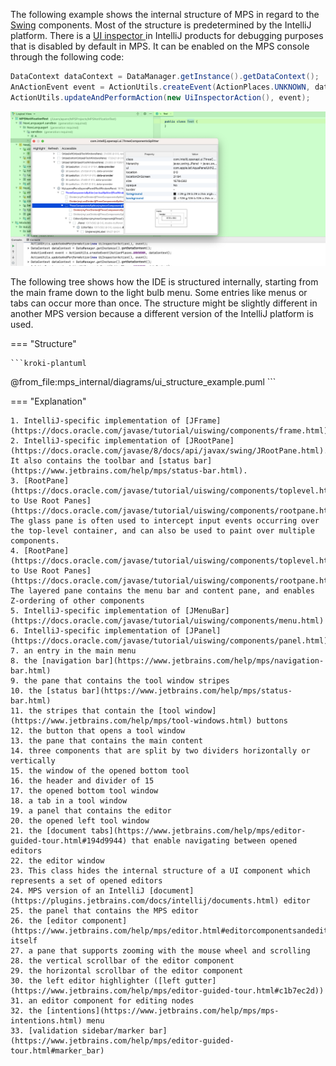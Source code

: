 The following example shows the internal structure of MPS in regard to the [Swing](https://docs.oracle.com/javase/tutorial/uiswing/) components.
Most of the structure is predetermined by the IntelliJ platform. There is a [UI inspector
](https://plugins.jetbrains.com/docs/intellij/internal-ui-inspector.html) in IntelliJ products for debugging purposes
that is disabled by default in MPS. It can be enabled on the MPS console through the following code:

```java
DataContext dataContext = DataManager.getInstance().getDataContext(); 
AnActionEvent event = ActionUtils.createEvent(ActionPlaces.UNKNOWN, dataContext); 
ActionUtils.updateAndPerformAction(new UiInspectorAction(), event);
```

![ui inspector action](images/ui_inspector_action.png)

The following tree shows how the IDE is structured internally, starting from the main frame down to the light bulb menu.
Some entries like menus or tabs can occur more than once. The structure might be slightly different in another MPS version
because a different version of the IntelliJ platform is used.

=== "Structure"

    ```kroki-plantuml
@from_file:mps_internal/diagrams/ui_structure_example.puml
    ```

=== "Explanation"

    1. IntelliJ-specific implementation of [JFrame](https://docs.oracle.com/javase/tutorial/uiswing/components/frame.html)
    2. IntelliJ-specific implementation of [JRootPane](https://docs.oracle.com/javase/8/docs/api/javax/swing/JRootPane.html). It also contains the toolbar and [status bar](https://www.jetbrains.com/help/mps/status-bar.html).
    3. [RootPane](https://docs.oracle.com/javase/tutorial/uiswing/components/toplevel.html#rootpane)/[How to Use Root Panes](https://docs.oracle.com/javase/tutorial/uiswing/components/rootpane.html): The glass pane is often used to intercept input events occurring over the top-level container, and can also be used to paint over multiple components.
    4. [RootPane](https://docs.oracle.com/javase/tutorial/uiswing/components/toplevel.html#rootpane)/[How to Use Root Panes](https://docs.oracle.com/javase/tutorial/uiswing/components/rootpane.html): The layered pane contains the menu bar and content pane, and enables Z-ordering of other components
    5. IntelliJ-specific implementation of [JMenuBar](https://docs.oracle.com/javase/tutorial/uiswing/components/menu.html)
    6. IntelliJ-specific implementation of [JPanel](https://docs.oracle.com/javase/tutorial/uiswing/components/panel.html)
    7. an entry in the main menu
    8. the [navigation bar](https://www.jetbrains.com/help/mps/navigation-bar.html)
    9. the pane that contains the tool window stripes
    10. the [status bar](https://www.jetbrains.com/help/mps/status-bar.html)
    11. the stripes that contain the [tool window](https://www.jetbrains.com/help/mps/tool-windows.html) buttons
    12. the button that opens a tool window
    13. the pane that contains the main content
    14. three components that are split by two dividers horizontally or vertically
    15. the window of the opened bottom tool
    16. the header and divider of 15
    17. the opened bottom tool window
    18. a tab in a tool window
    19. a panel that contains the editor
    20. the opened left tool window
    21. the [document tabs](https://www.jetbrains.com/help/mps/editor-guided-tour.html#194d9944) that enable navigating between opened editors
    22. the editor window
    23. This class hides the internal structure of a UI component which represents a set of opened editors
    24. MPS version of an IntelliJ [document](https://plugins.jetbrains.com/docs/intellij/documents.html) editor
    25. the panel that contains the MPS editor
    26. the [editor component](https://www.jetbrains.com/help/mps/editor.html#editorcomponentsandeditorcomponentcells) itself
    27. a pane that supports zooming with the mouse wheel and scrolling
    28. the vertical scrollbar of the editor component
    29. the horizontal scrollbar of the editor component
    30. the left editor highlighter ([left gutter](https://www.jetbrains.com/help/mps/editor-guided-tour.html#c1b7ec2d))
    31. an editor component for editing nodes
    32. the [intentions](https://www.jetbrains.com/help/mps/mps-intentions.html) menu
    33. [validation sidebar/marker bar](https://www.jetbrains.com/help/mps/editor-guided-tour.html#marker_bar)